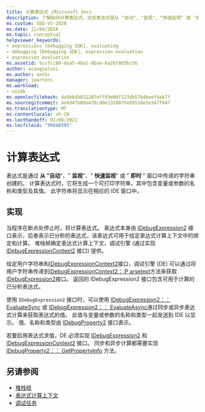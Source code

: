 ```yaml
---
title: 计算表达式 |Microsoft Docs
description: 了解如何计算表达式，这些表达式是从 "自动"、"监视"、"快速监视" 或 "即时" 窗口中传递的字符串创建的。
ms.custom: SEO-VS-2020
ms.date: 11/04/2016
ms.topic: conceptual
helpviewer_keywords:
- expressions [Debugging SDK], evaluating
- debugging [Debugging SDK], expression evaluation
- expression evaluation
ms.assetid: 5ccfcc80-dea5-48a1-8bae-6a26f8d3bc56
author: acangialosi
ms.author: anthc
manager: jmartens
ms.workload:
- vssdk
ms.openlocfilehash: 4a9b8db832207eff93e08f123db57b4beef4eb7f
ms.sourcegitcommit: ae6d47b09a439cd0e13180f5e89510e3e347fd47
ms.translationtype: MT
ms.contentlocale: zh-CN
ms.lasthandoff: 02/08/2021
ms.locfileid: "99840595"
---
```

# <a name="evaluate-expressions"></a>计算表达式
表达式是通过 **从 "自动**"、" **监视**"、" **快速监视**" 或 " **即时** " 窗口中传递的字符串创建的。 计算表达式时，它将生成一个可打印字符串，其中包含变量或参数的名称和类型及其值。 此字符串将显示在相应的 IDE 窗口中。

## <a name="implementation"></a>实现
 当程序在断点处停止时，将计算表达式。 表达式本身由 [IDebugExpression2](../../extensibility/debugger/reference/idebugexpression2.md) 接口表示，后者表示已分析的表达式，该表达式可用于给定表达式计算上下文中的绑定和计算。 堆栈帧确定表达式计算上下文，调试引擎 (通过实现 [IDebugExpressionContext2](../../extensibility/debugger/reference/idebugexpressioncontext2.md) 接口) 提供。

 给定用户字符串和[IDebugExpressionContext2](../../extensibility/debugger/reference/idebugexpressioncontext2.md)接口，调试引擎 (DE) 可以通过将用户字符串传递到[IDebugExpressionContext2：:P arsetext](../../extensibility/debugger/reference/idebugexpressioncontext2-parsetext.md)方法来获取[IDebugExpression2](../../extensibility/debugger/reference/idebugexpression2.md)接口。 返回的 IDebugExpression2 接口包含可用于计算的已分析表达式。

 使用 `IDebugExpression2` 接口时，可以使用 [IDebugExpression2：： EvaluateSync](../../extensibility/debugger/reference/idebugexpression2-evaluatesync.md) 或 [IDebugExpression2：： EvaluateAsync](../../extensibility/debugger/reference/idebugexpression2-evaluateasync.md)通过同步或异步表达式计算来获取表达式的值。 此值与变量或参数的名称和类型一起发送到 IDE 以显示。 值、名称和类型由 [IDebugProperty2](../../extensibility/debugger/reference/idebugproperty2.md) 接口表示。

 若要启用表达式求值，DE 必须实现 [IDebugExpression2](../../extensibility/debugger/reference/idebugexpression2.md) 和 [IDebugExpressionContext2](../../extensibility/debugger/reference/idebugexpressioncontext2.md) 接口。 同步和异步计算都需要实现 [IDebugProperty2：： GetPropertyInfo](../../extensibility/debugger/reference/idebugproperty2-getpropertyinfo.md) 方法。

## <a name="see-also"></a>另请参阅
- [堆栈帧](../../extensibility/debugger/stack-frames.md)
- [表达式计算上下文](../../extensibility/debugger/expression-evaluation-context.md)
- [调试任务](../../extensibility/debugger/debugging-tasks.md)
